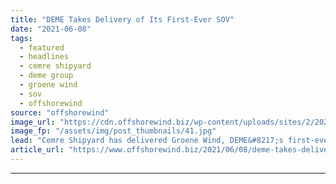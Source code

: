 ```yaml
---
title: "DEME Takes Delivery of Its First-Ever SOV"
date: "2021-06-08"
tags: 
  - featured
  - headlines
  - cemre shipyard
  - deme group
  - groene wind
  - sov
  - offshorewind
source: "offshorewind"
image_url: "https://cdn.offshorewind.biz/wp-content/uploads/sites/2/2021/06/08083503/Groene-Wind_-c-Cemre-Shipyard.jpg"
image_fp: "/assets/img/post_thumbnails/41.jpg"
lead: "Cemre Shipyard has delivered Groene Wind, DEME&#8217;s first-ever service operations vessel (SOV), to its"
article_url: "https://www.offshorewind.biz/2021/06/08/deme-takes-delivery-of-its-first-ever-sov/"
---
```


---
